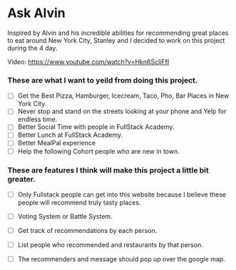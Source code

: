 # Ask Alvin
Inspired by Alvin and his incredible abilities for recommending great places to eat around New York City,
Stanley and I decided to work on this project during the 4 day. 

Video: https://www.youtube.com/watch?v=Hkn6ScliFfI

### These are what I want to yeild from doing this project.

- [ ] Get the Best Pizza, Hamburger, Icecream, Taco, Pho, Bar Places in New York City.
- [ ] Never stop and stand on the streets looking at your phone and Yelp for endless time.
- [ ] Better Social Time with people in FullStack Academy.
- [ ] Better Lunch at FullStack Academy.
- [ ] Better MealPal experience
- [ ] Help the following Cohort people who are new in town.

### These are features I think will make this project a little bit greater.

- [ ] Only Fullstack people can get into this website because I believe these people will recommend truly tasty places.
- [ ] Voting System or Battle System.
- [ ] Get track of recommendations by each person.
- [ ] List people who recommended and restaurants by that person.
- [ ] The recommenders and message should pop up over the google map.

